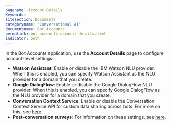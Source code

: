 ```yaml
---
pagename: Account Details
Keywords:
sitesection: Documents
categoryname: "Conversational AI"
documentname: Bot Accounts
permalink: bot-accounts-account-details.html
indicator: both
---
```


In the Bot Accounts application, use the **Account Details** page to configure account-level settings:

* **Watson Assistant**: Enable or disable the IBM Watson NLU provider. When this is enabled, you can specify Watson Assistant as the NLU provider for a domain that you create.
* **Google DialogFlow**: Enable or disable the Google DialogFlow NLU provider. When this is enabled, you can specify Google DialogFlow as the NLU provider for a domain that you create.
* **Conversation Context Service**: Enable or disable the Conversation Context Service API for custom data sharing across bots. For more on this, see [here](conversation-builder-scripting-functions-manage-the-conversation-context-service.html).
* **Post-conversation surveys**: For information on these settings, see [here](conversation-builder-bots-post-conversation-survey-bots.html#configure-account-level-settings).